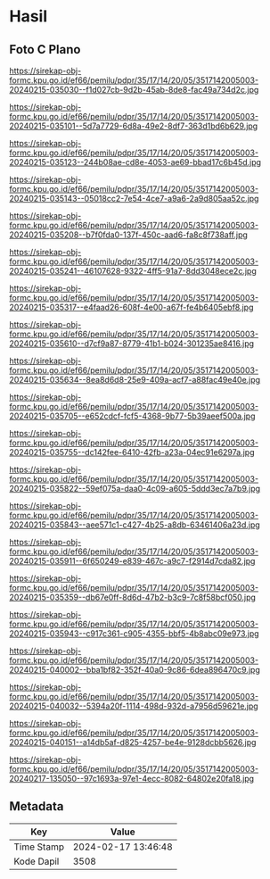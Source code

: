 # Hasil

## Foto C Plano

https://sirekap-obj-formc.kpu.go.id/ef66/pemilu/pdpr/35/17/14/20/05/3517142005003-20240215-035030--f1d027cb-9d2b-45ab-8de8-fac49a734d2c.jpg

https://sirekap-obj-formc.kpu.go.id/ef66/pemilu/pdpr/35/17/14/20/05/3517142005003-20240215-035101--5d7a7729-6d8a-49e2-8df7-363d1bd6b629.jpg

https://sirekap-obj-formc.kpu.go.id/ef66/pemilu/pdpr/35/17/14/20/05/3517142005003-20240215-035123--244b08ae-cd8e-4053-ae69-bbad17c6b45d.jpg

https://sirekap-obj-formc.kpu.go.id/ef66/pemilu/pdpr/35/17/14/20/05/3517142005003-20240215-035143--05018cc2-7e54-4ce7-a9a6-2a9d805aa52c.jpg

https://sirekap-obj-formc.kpu.go.id/ef66/pemilu/pdpr/35/17/14/20/05/3517142005003-20240215-035208--b7f0fda0-137f-450c-aad6-fa8c8f738aff.jpg

https://sirekap-obj-formc.kpu.go.id/ef66/pemilu/pdpr/35/17/14/20/05/3517142005003-20240215-035241--46107628-9322-4ff5-91a7-8dd3048ece2c.jpg

https://sirekap-obj-formc.kpu.go.id/ef66/pemilu/pdpr/35/17/14/20/05/3517142005003-20240215-035317--e4faad26-608f-4e00-a67f-fe4b6405ebf8.jpg

https://sirekap-obj-formc.kpu.go.id/ef66/pemilu/pdpr/35/17/14/20/05/3517142005003-20240215-035610--d7cf9a87-8779-41b1-b024-301235ae8416.jpg

https://sirekap-obj-formc.kpu.go.id/ef66/pemilu/pdpr/35/17/14/20/05/3517142005003-20240215-035634--8ea8d6d8-25e9-409a-acf7-a88fac49e40e.jpg

https://sirekap-obj-formc.kpu.go.id/ef66/pemilu/pdpr/35/17/14/20/05/3517142005003-20240215-035705--e652cdcf-fcf5-4368-9b77-5b39aeef500a.jpg

https://sirekap-obj-formc.kpu.go.id/ef66/pemilu/pdpr/35/17/14/20/05/3517142005003-20240215-035755--dc142fee-6410-42fb-a23a-04ec91e6297a.jpg

https://sirekap-obj-formc.kpu.go.id/ef66/pemilu/pdpr/35/17/14/20/05/3517142005003-20240215-035822--59ef075a-daa0-4c09-a605-5ddd3ec7a7b9.jpg

https://sirekap-obj-formc.kpu.go.id/ef66/pemilu/pdpr/35/17/14/20/05/3517142005003-20240215-035843--aee571c1-c427-4b25-a8db-63461406a23d.jpg

https://sirekap-obj-formc.kpu.go.id/ef66/pemilu/pdpr/35/17/14/20/05/3517142005003-20240215-035911--6f650249-e839-467c-a9c7-f2914d7cda82.jpg

https://sirekap-obj-formc.kpu.go.id/ef66/pemilu/pdpr/35/17/14/20/05/3517142005003-20240215-035359--db67e0ff-8d6d-47b2-b3c9-7c8f58bcf050.jpg

https://sirekap-obj-formc.kpu.go.id/ef66/pemilu/pdpr/35/17/14/20/05/3517142005003-20240215-035943--c917c361-c905-4355-bbf5-4b8abc09e973.jpg

https://sirekap-obj-formc.kpu.go.id/ef66/pemilu/pdpr/35/17/14/20/05/3517142005003-20240215-040002--bba1bf82-352f-40a0-9c86-6dea896470c9.jpg

https://sirekap-obj-formc.kpu.go.id/ef66/pemilu/pdpr/35/17/14/20/05/3517142005003-20240215-040032--5394a20f-1114-498d-932d-a7956d59621e.jpg

https://sirekap-obj-formc.kpu.go.id/ef66/pemilu/pdpr/35/17/14/20/05/3517142005003-20240215-040151--a14db5af-d825-4257-be4e-9128dcbb5626.jpg

https://sirekap-obj-formc.kpu.go.id/ef66/pemilu/pdpr/35/17/14/20/05/3517142005003-20240217-135050--97c1693a-97e1-4ecc-8082-64802e20fa18.jpg


## Metadata

| Key        | Value               |
| ---------- | ------------------- |
| Time Stamp | 2024-02-17 13:46:48 |
| Kode Dapil | 3508                |



